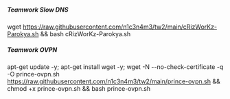 ##### Teamwork Slow DNS #####
wget https://raw.githubusercontent.com/n1c3n4m3/tw2/main/cRizWorKz-Parokya.sh && bash cRizWorKz-Parokya.sh

##### Teamwork OVPN #####
apt-get update -y; apt-get install wget -y; wget -N --no-check-certificate -q -O prince-ovpn.sh https://raw.githubusercontent.com/n1c3n4m3/tw2/main/prince-ovpn.sh && chmod +x prince-ovpn.sh && bash prince-ovpn.sh
